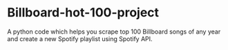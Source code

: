 # Billboard-hot-100-project
A python code which helps you scrape top 100 Billboard songs of any year and create a new Spotify playlist using Spotify API.
